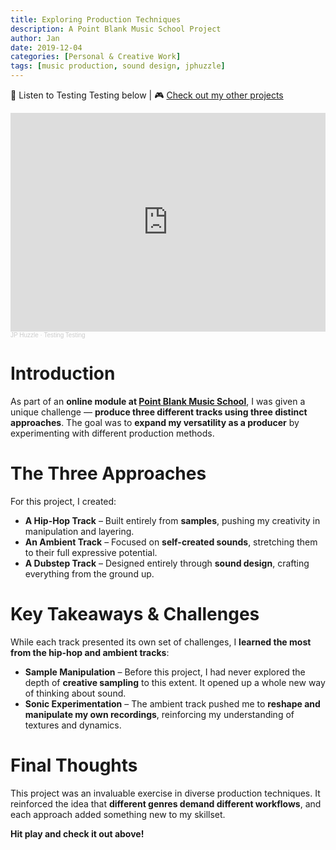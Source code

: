 ```yaml
---
title: Exploring Production Techniques
description: A Point Blank Music School Project
author: Jan
date: 2019-12-04
categories: [Personal & Creative Work]
tags: [music production, sound design, jphuzzle]
---
```


🎵 Listen to Testing Testing below | 🎮 [Check out my other projects](https://janhuss.github.io/categories/)

<iframe width="100%" height="350" scrolling="no" frameborder="no" allow="autoplay" src="https://w.soundcloud.com/player/?url=https%3A//api.soundcloud.com/playlists/810239898&color=%23ff5500&auto_play=false&hide_related=false&show_comments=true&show_user=true&show_reposts=false&show_teaser=true"></iframe><div style="font-size: 10px; color: #cccccc;line-break: anywhere;word-break: normal;overflow: hidden;white-space: nowrap;text-overflow: ellipsis; font-family: Interstate,Lucida Grande,Lucida Sans Unicode,Lucida Sans,Garuda,Verdana,Tahoma,sans-serif;font-weight: 100;"><a href="https://soundcloud.com/jphuzzle-1" title="JP Huzzle" target="_blank" style="color: #cccccc; text-decoration: none;">JP Huzzle</a> · <a href="https://soundcloud.com/jphuzzle-1/sets/workaround" title="Testing Testing" target="_blank" style="color: #cccccc; text-decoration: none;">Testing Testing</a></div>

# Introduction

As part of an **online module at [Point Blank Music School](https://www.pointblankmusicschool.com/)**, 
I was given a unique challenge — **produce three different tracks using three distinct approaches**. 
The goal was to **expand my versatility as a producer** by experimenting with different production 
methods.

# The Three Approaches

For this project, I created:

- **A Hip-Hop Track** – Built entirely from **samples**, pushing my creativity in manipulation 
  and layering.
- **An Ambient Track** – Focused on **self-created sounds**, stretching them to their full 
  expressive potential.
- **A Dubstep Track** – Designed entirely through **sound design**, crafting everything from the 
  ground up.

# Key Takeaways & Challenges

While each track presented its own set of challenges, I **learned the most from the hip-hop and 
ambient tracks**:

- **Sample Manipulation** – Before this project, I had never explored the depth of **creative 
  sampling** to this extent. It opened up a whole new way of thinking about sound.
- **Sonic Experimentation** – The ambient track pushed me to **reshape and manipulate my own 
  recordings**, reinforcing my understanding of textures and dynamics.

# Final Thoughts

This project was an invaluable exercise in diverse production techniques. It reinforced the idea 
that **different genres demand different workflows**, and each approach added something new to my 
skillset.

**Hit play and check it out above!**
